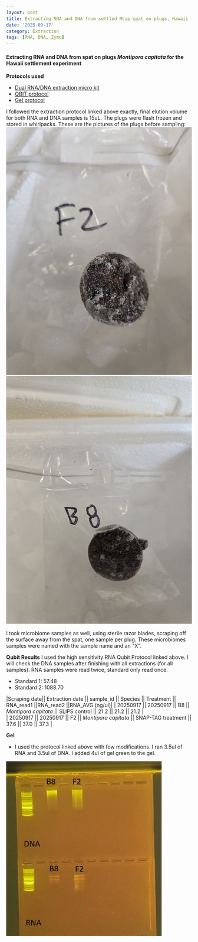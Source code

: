 ```yaml
---
layout: post
title: Extracting RNA and DNA from settled Mcap spat on plugs, Hawaii - 091725
date: '2025-09-17'
category: Extraction
tags: [RNA, DNA, Zymo]
---
```


#### Extracting RNA and DNA from spat on plugs _Montipora capitata_ for the Hawaii settlement experiment

**Protocols used**
- [Dual RNA/DNA extraction micro kit](https://fscucchia-labnotebooks.github.io/FScucchia_Putnam_Lab_Notebook/DNA-RNA-extraction-Zymo-kit/)
- [QBIT protocol](https://github.com/meschedl/MESPutnam_Open_Lab_Notebook/blob/master/_posts/2019-03-08-Qubit-Protocol.md)
- [Gel protocol](https://github.com/Kterpis/Putnam_Lab_Notebook/blob/master/_posts/2021-10-08-20211008-RNA-DNA-extractions-from-E5-project.md)

I followed the extraction protocol linked above exactly, final elution volume for both RNA and DNA samples is 15uL. 
The plugs were flash frozen and stored in whirlpacks. These are the pictures of the plugs before sampling:
![F2_before.jpg](https://github.com/FScucchia-LabNotebooks/FScucchia_Putnam_Lab_Notebook/blob/master/images/F2_before.jpg?raw=true)
![B8_before.jpg](https://github.com/FScucchia-LabNotebooks/FScucchia_Putnam_Lab_Notebook/blob/master/images/B8_before.jpg?raw=true)

I took microbiome samples as well, using sterile razor blades, scraping off the surface away from the spat, one sample per plug. These microbiomes samples were named with the sample name and an "X".

**Qubit Results**
I used the high sensitivity RNA Qubit Protocol linked above. I will check the DNA samples after finishing with all extractions (for all samples). RNA samples were read twice, standard only read once.

- Standard 1: 57.48
- Standard 2: 1088.70

|Scraping date|| Extraction date || sample_id || Species || Treatment || RNA_read1 ||RNA_read2 ||RNA_AVG (ng/ul)|
| 20250917 || 20250917 || B8 || *Montipora capitata*  || SLIPS control  || 21.2   || 21.2     || 21.2  |           
| 20250917 || 20250917 || F2  || *Montipora capitata* || SNAP-TAG treatment  ||  37.6     ||  37.0    || 37.3  |

**Gel**
- I used the protocol linked above with few modifications. I ran 3.5ul of RNA and 3.5ul of DNA. I added 4ul of gel green to the gel.

![Gel_DNA_RNA_17Sept2025.jpg](https://github.com/FScucchia-LabNotebooks/FScucchia_Putnam_Lab_Notebook/blob/master/images/Gel_DNA_RNA_17Sept2025.jpg?raw=true)




